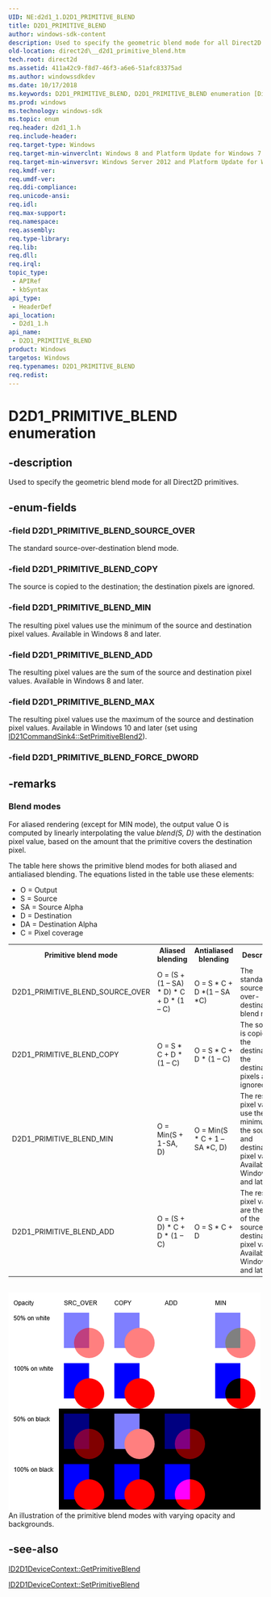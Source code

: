 ```yaml
---
UID: NE:d2d1_1.D2D1_PRIMITIVE_BLEND
title: D2D1_PRIMITIVE_BLEND
author: windows-sdk-content
description: Used to specify the geometric blend mode for all Direct2D primitives.
old-location: direct2d\__d2d1_primitive_blend.htm
tech.root: direct2d
ms.assetid: 411a42c9-f8d7-46f3-a6e6-51afc83375ad
ms.author: windowssdkdev
ms.date: 10/17/2018
ms.keywords: D2D1_PRIMITIVE_BLEND, D2D1_PRIMITIVE_BLEND enumeration [Direct2D], D2D1_PRIMITIVE_BLEND_ADD, D2D1_PRIMITIVE_BLEND_COPY, D2D1_PRIMITIVE_BLEND_MAX, D2D1_PRIMITIVE_BLEND_MIN, D2D1_PRIMITIVE_BLEND_SOURCE_OVER, d2d1_1/D2D1_PRIMITIVE_BLEND, d2d1_1/D2D1_PRIMITIVE_BLEND_ADD, d2d1_1/D2D1_PRIMITIVE_BLEND_COPY, d2d1_1/D2D1_PRIMITIVE_BLEND_MAX, d2d1_1/D2D1_PRIMITIVE_BLEND_MIN, d2d1_1/D2D1_PRIMITIVE_BLEND_SOURCE_OVER, direct2d.__d2d1_primitive_blend
ms.prod: windows
ms.technology: windows-sdk
ms.topic: enum
req.header: d2d1_1.h
req.include-header: 
req.target-type: Windows
req.target-min-winverclnt: Windows 8 and Platform Update for Windows 7 [desktop apps \| UWP apps]
req.target-min-winversvr: Windows Server 2012 and Platform Update for Windows Server 2008 R2 [desktop apps \| UWP apps]
req.kmdf-ver: 
req.umdf-ver: 
req.ddi-compliance: 
req.unicode-ansi: 
req.idl: 
req.max-support: 
req.namespace: 
req.assembly: 
req.type-library: 
req.lib: 
req.dll: 
req.irql: 
topic_type:
 - APIRef
 - kbSyntax
api_type:
 - HeaderDef
api_location:
 - D2d1_1.h
api_name:
 - D2D1_PRIMITIVE_BLEND
product: Windows
targetos: Windows
req.typenames: D2D1_PRIMITIVE_BLEND
req.redist: 
---
```


# D2D1_PRIMITIVE_BLEND enumeration


## -description


Used to specify the geometric blend mode for all Direct2D primitives.
      


## -enum-fields




### -field D2D1_PRIMITIVE_BLEND_SOURCE_OVER

The standard source-over-destination blend mode.


### -field D2D1_PRIMITIVE_BLEND_COPY

The source is copied to the destination; the destination pixels are ignored.


### -field D2D1_PRIMITIVE_BLEND_MIN

The resulting pixel values use the minimum of the source and destination pixel values. Available in Windows 8 and later.
            


### -field D2D1_PRIMITIVE_BLEND_ADD

The resulting pixel values are the sum of the source and destination pixel values. Available in Windows 8 and later.
            


### -field D2D1_PRIMITIVE_BLEND_MAX

The resulting pixel values use the maximum of the source and destination pixel values. 
          Available in Windows 10 and later (set using <a href="https://msdn.microsoft.com/20934CEA-2B89-45F5-8E61-CD47C4A9B78F">ID21CommandSink4::SetPrimitiveBlend2</a>).


### -field D2D1_PRIMITIVE_BLEND_FORCE_DWORD




## -remarks



<h3><a id="Blend_modes"></a><a id="blend_modes"></a><a id="BLEND_MODES"></a>Blend modes</h3>
For aliased rendering (except for MIN mode), the output value O is computed by linearly interpolating the value <i>blend(S, D)</i> with the destination pixel value, based on the amount that the primitive covers the destination pixel.
          



The table here shows the primitive blend modes for both aliased and antialiased blending. The equations listed in the table  use these elements:
            <ul>
<li>O = Output</li>
<li>S = Source</li>
<li>SA = Source Alpha</li>
<li>D = Destination</li>
<li>DA = Destination Alpha</li>
<li>C = Pixel coverage</li>
</ul>


<table>
<tr>
<th>Primitive blend mode</th>
<th>Aliased blending</th>
<th>Antialiased blending</th>
<th>Description</th>
</tr>
<tr>
<td>D2D1_PRIMITIVE_BLEND_SOURCE_OVER</td>
<td>O = (S + (1 – SA) * D) * C + D * (1 – C)</td>
<td>O = S * C + D *(1 – SA *C)</td>
<td>The standard source-over-destination blend mode.</td>
</tr>
<tr>
<td>D2D1_PRIMITIVE_BLEND_COPY</td>
<td>O = S * C + D * (1 – C)</td>
<td>O = S * C + D * (1 – C)</td>
<td>The source is copied to the destination; the destination pixels are ignored.</td>
</tr>
<tr>
<td>D2D1_PRIMITIVE_BLEND_MIN</td>
<td>O = Min(S + 1-SA, D) </td>
<td>O = Min(S * C + 1 – SA *C, D)</td>
<td>The resulting pixel values use the minimum of the source and destination pixel values. Available in Windows 8.1 and later.
              </td>
</tr>
<tr>
<td>D2D1_PRIMITIVE_BLEND_ADD</td>
<td>O = (S + D) * C + D * (1 – C)</td>
<td>O = S * C + D</td>
<td>The resulting pixel values are the sum of the source and destination pixel values. Available in Windows 8.1 and later.
              </td>
</tr>
</table>
 

<img alt="An illustration of Direct2D primitive blend modes with varying opacity and backgrounds." src="images/PrimBlendDemo.png"/>
An illustration of the primitive blend modes with varying opacity and backgrounds.




## -see-also




<a href="https://msdn.microsoft.com/c3d6cfae-5776-4d1d-933b-b94271c431b6">ID2D1DeviceContext::GetPrimitiveBlend</a>



<a href="https://msdn.microsoft.com/be04c9f7-397f-468e-91c0-3b11c68b489f">ID2D1DeviceContext::SetPrimitiveBlend</a>
 

 

